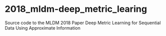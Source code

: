 # 2018_mldm-deep_metric_learing
Source code to the MLDM 2018 Paper Deep Metric Learning for Sequential Data Using Approximate Information 
